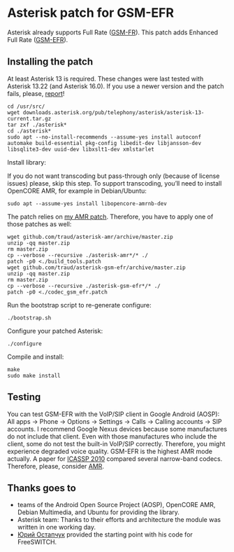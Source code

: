 # Asterisk patch for GSM-EFR

Asterisk already supports Full Rate ([GSM-FR](http://tools.ietf.org/html/rfc3551#section-4.5.8)). This patch adds Enhanced Full Rate ([GSM-EFR](http://tools.ietf.org/html/rfc3551#section-4.5.9)).

## Installing the patch

At least Asterisk 13 is required. These changes were last tested with Asterisk 13.22 (and Asterisk 16.0). If you use a newer version and the patch fails, please, [report](https://help.github.com/articles/creating-an-issue/)!

    cd /usr/src/
    wget downloads.asterisk.org/pub/telephony/asterisk/asterisk-13-current.tar.gz
    tar zxf ./asterisk*
    cd ./asterisk*
    sudo apt --no-install-recommends --assume-yes install autoconf automake build-essential pkg-config libedit-dev libjansson-dev libsqlite3-dev uuid-dev libxslt1-dev xmlstarlet

Install library:

If you do not want transcoding but pass-through only (because of license issues) please, skip this step. To support transcoding, you’ll need to install OpenCORE AMR, for example in Debian/Ubuntu:

    sudo apt --assume-yes install libopencore-amrnb-dev

The patch relies on [my AMR patch](http://github.com/traud/asterisk-amr). Therefore, you have to apply one of those patches as well:

    wget github.com/traud/asterisk-amr/archive/master.zip
    unzip -qq master.zip
    rm master.zip
    cp --verbose --recursive ./asterisk-amr*/* ./
    patch -p0 <./build_tools.patch
    wget github.com/traud/asterisk-gsm-efr/archive/master.zip
    unzip -qq master.zip
    rm master.zip
    cp --verbose --recursive ./asterisk-gsm-efr*/* ./
    patch -p0 <./codec_gsm_efr.patch

Run the bootstrap script to re-generate configure:

    ./bootstrap.sh

Configure your patched Asterisk:

    ./configure

Compile and install:

    make
    sudo make install

## Testing
You can test GSM-EFR with the VoIP/SIP client in Google Android (AOSP): All apps → Phone → Options → Settings → Calls → Calling accounts → SIP accounts. I recommend Google Nexus devices because some manufactures do not include that client. Even with those manufactures who include the client, some do not test the built-in VoIP/SIP correctly. Therefore, you might experience degraded voice quality. GSM-EFR is the highest AMR mode actually. A paper for [ICASSP 2010](http://research.nokia.com/files/public/%5B11%5D_ICASSP2010_Voice%20Quality%20Evaluation%20of%20Various%20Codecs.pdf) compared several narrow-band codecs. Therefore, please, consider [AMR](http://github.com/traud/asterisk-amr).

## Thanks goes to
* teams of the Android Open Source Project (AOSP), OpenCORE AMR, Debian Multimedia, and Ubuntu for providing the library.
* Asterisk team: Thanks to their efforts and architecture the module was written in one working day.
* [Юрий Остапчук](http://code.google.com/p/fs-mod-opencore-amr/source/browse/mod_opencore_amr/mod_opencore_amr.c) provided the starting point with his code for FreeSWITCH.